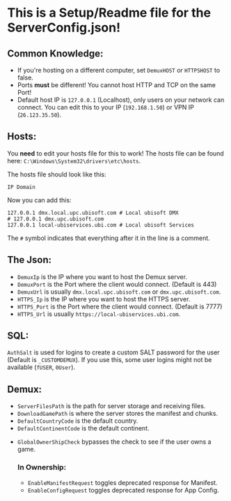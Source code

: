 # This is a Setup/Readme file for the ServerConfig.json!

## Common Knowledge:
- If you're hosting on a different computer, set `DemuxHOST` or `HTTPSHOST` to false.
- Ports **must** be different! You cannot host HTTP and TCP on the same Port!
- Default host IP is `127.0.0.1` (Localhost), only users on your network can connect.
  You can edit this to your IP (`192.168.1.50`) or VPN IP (`26.123.35.50`).

## Hosts:
You **need** to edit your hosts file for this to work!
The hosts file can be found here: `C:\Windows\System32\drivers\etc\hosts`.

The hosts file should look like this:
```
IP Domain
```

Now you can add this:
```
127.0.0.1 dmx.local.upc.ubisoft.com # Local ubisoft DMX
# 127.0.0.1 dmx.upc.ubisoft.com
127.0.0.1 local-ubiservices.ubi.com # Local ubisoft Services
```
The `#` symbol indicates that everything after it in the line is a comment.

## The Json:
* `DemuxIp` is the IP where you want to host the Demux server.
* `DemuxPort` is the Port where the client would connect. (Default is 443)
* `DemuxUrl` is usually `dmx.local.upc.ubisoft.com` or `dmx.upc.ubisoft.com`.
* `HTTPS_Ip` is the IP where you want to host the HTTPS server.
* `HTTPS_Port` is the Port where the client would connect. (Default is 7777)
* `HTTPS_Url` is usually `https://local-ubiservices.ubi.com`.

## SQL:
`AuthSalt` is used for logins to create a custom SALT password for the user (Default is `_CUSTOMDEMUX`).
If you use this, some user logins might not be available (`fUSER`, `0User`).

## Demux:
* `ServerFilesPath` is the path for server storage and receiving files.
* `DownloadGamePath` is where the server stores the manifest and chunks.
* `DefaultCountryCode` is the default country.
* `DefaultContinentCode` is the default continent.

- `GlobalOwnerShipCheck` bypasses the check to see if the user owns a game.
    ### In Ownership:
    - `EnableManifestRequest` toggles deprecated response for Manifest.
    - `EnableConfigRequest` toggles deprecated response for App Config.
